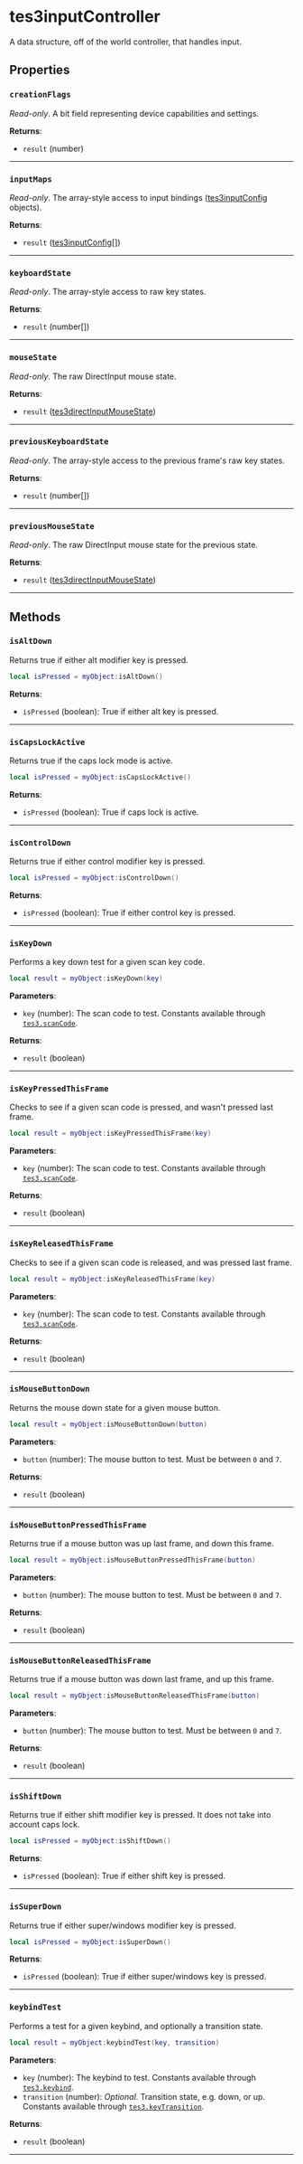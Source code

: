 <!---
	This file is autogenerated. Do not edit this file manually. Your changes will be ignored.
	More information: https://github.com/MWSE/MWSE/tree/master/docs
-->

# tes3inputController

A data structure, off of the world controller, that handles input.

## Properties

### `creationFlags`

*Read-only*. A bit field representing device capabilities and settings.

**Returns**:

* `result` (number)

***

### `inputMaps`

*Read-only*. The array-style access to input bindings ([tes3inputConfig](https://mwse.github.io/MWSE/types/tes3inputConfig/) objects).

**Returns**:

* `result` ([tes3inputConfig](../../types/tes3inputConfig)[])

***

### `keyboardState`

*Read-only*. The array-style access to raw key states.

**Returns**:

* `result` (number[])

***

### `mouseState`

*Read-only*. The raw DirectInput mouse state.

**Returns**:

* `result` ([tes3directInputMouseState](../../types/tes3directInputMouseState))

***

### `previousKeyboardState`

*Read-only*. The array-style access to the previous frame's raw key states.

**Returns**:

* `result` (number[])

***

### `previousMouseState`

*Read-only*. The raw DirectInput mouse state for the previous state.

**Returns**:

* `result` ([tes3directInputMouseState](../../types/tes3directInputMouseState))

***

## Methods

### `isAltDown`

Returns true if either alt modifier key is pressed.

```lua
local isPressed = myObject:isAltDown()
```

**Returns**:

* `isPressed` (boolean): True if either alt key is pressed.

***

### `isCapsLockActive`

Returns true if the caps lock mode is active.

```lua
local isPressed = myObject:isCapsLockActive()
```

**Returns**:

* `isPressed` (boolean): True if caps lock is active.

***

### `isControlDown`

Returns true if either control modifier key is pressed.

```lua
local isPressed = myObject:isControlDown()
```

**Returns**:

* `isPressed` (boolean): True if either control key is pressed.

***

### `isKeyDown`

Performs a key down test for a given scan key code.

```lua
local result = myObject:isKeyDown(key)
```

**Parameters**:

* `key` (number): The scan code to test. Constants available through [`tes3.scanCode`](https://mwse.github.io/MWSE/references/scan-codes/).

**Returns**:

* `result` (boolean)

***

### `isKeyPressedThisFrame`

Checks to see if a given scan code is pressed, and wasn't pressed last frame.

```lua
local result = myObject:isKeyPressedThisFrame(key)
```

**Parameters**:

* `key` (number): The scan code to test. Constants available through [`tes3.scanCode`](https://mwse.github.io/MWSE/references/scan-codes/).

**Returns**:

* `result` (boolean)

***

### `isKeyReleasedThisFrame`

Checks to see if a given scan code is released, and was pressed last frame.

```lua
local result = myObject:isKeyReleasedThisFrame(key)
```

**Parameters**:

* `key` (number): The scan code to test. Constants available through [`tes3.scanCode`](https://mwse.github.io/MWSE/references/scan-codes/).

**Returns**:

* `result` (boolean)

***

### `isMouseButtonDown`

Returns the mouse down state for a given mouse button.

```lua
local result = myObject:isMouseButtonDown(button)
```

**Parameters**:

* `button` (number): The mouse button to test. Must be between `0` and `7`.

**Returns**:

* `result` (boolean)

***

### `isMouseButtonPressedThisFrame`

Returns true if a mouse button was up last frame, and down this frame.

```lua
local result = myObject:isMouseButtonPressedThisFrame(button)
```

**Parameters**:

* `button` (number): The mouse button to test. Must be between `0` and `7`.

**Returns**:

* `result` (boolean)

***

### `isMouseButtonReleasedThisFrame`

Returns true if a mouse button was down last frame, and up this frame.

```lua
local result = myObject:isMouseButtonReleasedThisFrame(button)
```

**Parameters**:

* `button` (number): The mouse button to test. Must be between `0` and `7`.

**Returns**:

* `result` (boolean)

***

### `isShiftDown`

Returns true if either shift modifier key is pressed. It does not take into account caps lock.

```lua
local isPressed = myObject:isShiftDown()
```

**Returns**:

* `isPressed` (boolean): True if either shift key is pressed.

***

### `isSuperDown`

Returns true if either super/windows modifier key is pressed.

```lua
local isPressed = myObject:isSuperDown()
```

**Returns**:

* `isPressed` (boolean): True if either super/windows key is pressed.

***

### `keybindTest`

Performs a test for a given keybind, and optionally a transition state.

```lua
local result = myObject:keybindTest(key, transition)
```

**Parameters**:

* `key` (number): The keybind to test. Constants available through [`tes3.keybind`](https://mwse.github.io/MWSE/references/keybinds/).
* `transition` (number): *Optional*. Transition state, e.g. down, or up. Constants available through [`tes3.keyTransition`](https://mwse.github.io/MWSE/references/key-transitions/).

**Returns**:

* `result` (boolean)

***

